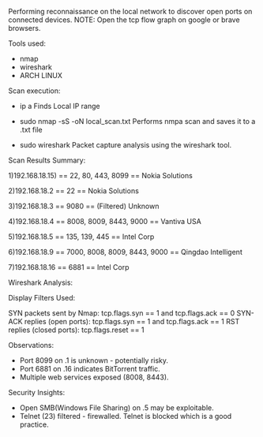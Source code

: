 Performing reconnaissance on the local network to discover open ports on connected devices.
NOTE: Open the tcp flow graph on google or brave browsers.

Tools used:
- nmap
- wireshark
- ARCH LINUX

Scan execution:

- ip a
Finds Local IP range

- sudo nmap -sS <IP address> -oN local_scan.txt
Performs nmpa scan and saves it to a .txt file

- sudo wireshark
Packet capture analysis using the wireshark tool.

Scan Results Summary:

1)192.168.18.15) ==	 22, 80, 443, 8099	==	 Nokia Solutions

2)192.168.18.2 ==  22	==	Nokia Solutions

3)192.168.18.3 ==  9080	==	(Filtered) Unknown

4)192.168.18.4 ==	 8008, 8009, 8443, 9000	 ==	 Vantiva USA

5)192.168.18.5 ==	 135, 139, 445 ==  Intel Corp

6)192.168.18.9 ==  7000, 8008, 8009, 8443, 9000 == Qingdao Intelligent

7)192.168.18.16 == 	6881 ==	Intel Corp


Wireshark Analysis:

Display Filters Used:

SYN packets sent by Nmap: tcp.flags.syn == 1 and tcp.flags.ack == 0
SYN-ACK replies (open ports): tcp.flags.syn == 1 and tcp.flags.ack == 1
RST replies (closed ports): tcp.flags.reset == 1

Observations:

- Port 8099 on .1 is unknown - potentially risky.
- Port 6881 on .16 indicates BitTorrent traffic.
- Multiple web services exposed (8008, 8443).

Security Insights:

- Open SMB(Windows File Sharing) on .5 may be exploitable.
- Telnet (23) filtered - firewalled. Telnet is blocked which is a good practice. 
